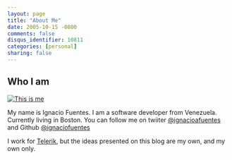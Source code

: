 ```yaml
---
layout: page
title: "About Me"
date: 2005-10-15 -0800
comments: false
disqus_identifier: 10811
categories: [personal]
sharing: false
---
```


## Who I am

[![This is me](http://www.gravatar.com/avatar/7fc56bb23fe5236b432b5b91597109a1?s=200)](http://www.gravatar.com/avatar/7fc56bb23fe5236b432b5b91597109a1?s=200)

My name is Ignacio Fuentes. I am a software developer from Venezuela. Currently living in Boston. You can follow me on twiiter [@ignacioafuentes](https://twitter.com/ignacioafuentes)
and Github [@ignaciofuentes](https://github.com/ignaciofuentes)

I work for [Telerik](http://www.telerik.com), but the ideas presented on this blog are my own, and my own only.

